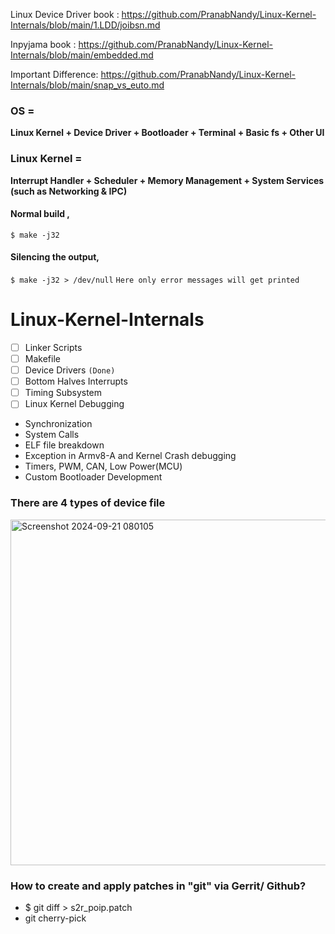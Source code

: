 Linux Device Driver book : https://github.com/PranabNandy/Linux-Kernel-Internals/blob/main/1.LDD/joibsn.md

Inpyjama book : https://github.com/PranabNandy/Linux-Kernel-Internals/blob/main/embedded.md

Important Difference: https://github.com/PranabNandy/Linux-Kernel-Internals/blob/main/snap_vs_euto.md

### OS =
**Linux Kernel + Device Driver + Bootloader + Terminal + Basic fs + Other UI**
### Linux Kernel = 
**Interrupt Handler + Scheduler + Memory Management + System Services (such as Networking & IPC)**

#### Normal build , 
`$ make -j32`
#### Silencing the output,  
`$ make -j32 > /dev/null`
`Here only error messages will get printed`
# Linux-Kernel-Internals
- [ ] Linker Scripts
- [ ] Makefile
- [ ] Device Drivers  `(Done)`
- [ ] Bottom Halves Interrupts
- [ ] Timing Subsystem
- [ ] Linux Kernel Debugging
- Synchronization
- System Calls
- ELF file breakdown
- Exception in Armv8-A and Kernel Crash debugging
- Timers, PWM, CAN, Low Power(MCU)
- Custom Bootloader Development

### There are 4 types of device file
<img width="553" alt="Screenshot 2024-09-21 080105" src="https://github.com/user-attachments/assets/3f334eca-5c4f-418c-add1-617b3bbbd7e9">

### How to create and apply patches in "git" via Gerrit/ Github?
- $ git diff > s2r_poip.patch
- git cherry-pick 
